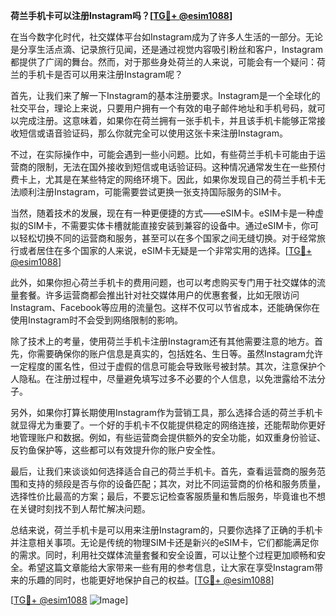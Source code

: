 **荷兰手机卡可以注册Instagram吗？[[TG💪+ @esim1088](https://t.me/s/esim1088)]**

在当今数字化时代，社交媒体平台如Instagram成为了许多人生活的一部分。无论是分享生活点滴、记录旅行见闻，还是通过视觉内容吸引粉丝和客户，Instagram都提供了广阔的舞台。然而，对于那些身处荷兰的人来说，可能会有一个疑问：荷兰的手机卡是否可以用来注册Instagram呢？

首先，让我们来了解一下Instagram的基本注册要求。Instagram是一个全球化的社交平台，理论上来说，只要用户拥有一个有效的电子邮件地址和手机号码，就可以完成注册。这意味着，如果你在荷兰拥有一张手机卡，并且该手机卡能够正常接收短信或语音验证码，那么你就完全可以使用这张卡来注册Instagram。

不过，在实际操作中，可能会遇到一些小问题。比如，有些荷兰手机卡可能由于运营商的限制，无法在国外接收到短信或电话验证码。这种情况通常发生在一些预付费卡上，尤其是在某些特定的网络环境下。因此，如果你发现自己的荷兰手机卡无法顺利注册Instagram，可能需要尝试更换一张支持国际服务的SIM卡。

当然，随着技术的发展，现在有一种更便捷的方式——eSIM卡。eSIM卡是一种虚拟的SIM卡，不需要实体卡槽就能直接安装到兼容的设备中。通过eSIM卡，你可以轻松切换不同的运营商和服务，甚至可以在多个国家之间无缝切换。对于经常旅行或者居住在多个国家的人来说，eSIM卡无疑是一个非常实用的选择。[[TG💪+ @esim1088](https://t.me/s/esim1088)]

此外，如果你担心荷兰手机卡的费用问题，也可以考虑购买专门用于社交媒体的流量套餐。许多运营商都会推出针对社交媒体用户的优惠套餐，比如无限访问Instagram、Facebook等应用的流量包。这样不仅可以节省成本，还能确保你在使用Instagram时不会受到网络限制的影响。

除了技术上的考量，使用荷兰手机卡注册Instagram还有其他需要注意的地方。首先，你需要确保你的账户信息是真实的，包括姓名、生日等。虽然Instagram允许一定程度的匿名性，但过于虚假的信息可能会导致账号被封禁。其次，注意保护个人隐私。在注册过程中，尽量避免填写过多不必要的个人信息，以免泄露给不法分子。

另外，如果你打算长期使用Instagram作为营销工具，那么选择合适的荷兰手机卡就显得尤为重要了。一个好的手机卡不仅能提供稳定的网络连接，还能帮助你更好地管理账户和数据。例如，有些运营商会提供额外的安全功能，如双重身份验证、反钓鱼保护等，这些都可以有效提升你的账户安全性。

最后，让我们来谈谈如何选择适合自己的荷兰手机卡。首先，查看运营商的服务范围和支持的频段是否与你的设备匹配；其次，对比不同运营商的价格和服务质量，选择性价比最高的方案；最后，不要忘记检查客服质量和售后服务，毕竟谁也不想在关键时刻找不到人帮忙解决问题。

总结来说，荷兰手机卡是可以用来注册Instagram的，只要你选择了正确的手机卡并注意相关事项。无论是传统的物理SIM卡还是新兴的eSIM卡，它们都能满足你的需求。同时，利用社交媒体流量套餐和安全设置，可以让整个过程更加顺畅和安全。希望这篇文章能给大家带来一些有用的参考信息，让大家在享受Instagram带来的乐趣的同时，也能更好地保护自己的权益。[[TG💪+ @esim1088](https://t.me/s/esim1088)]

[[TG💪+ @esim1088](https://t.me/s/esim1088) ![Image](https://i.postimg.cc/4NQfJmqS/Snipaste-2025-05-13-00-14-12.png)]